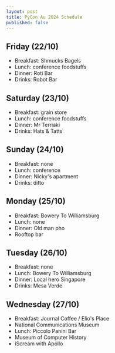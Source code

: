 ```yaml
---
layout: post
title: PyCon Au 2024 Schedule
published: false
---
```


## Friday (22/10)
 * Breakfast: Shmucks Bagels
 * Lunch: conference foodstuffs
 * Dinner: Roti Bar
 * Drinks: Robot Bar
## Saturday (23/10)
 * Breakfast: grain store
 * Lunch: conference foodstuffs
 * Dinner: Mr Terriaki
 * Drinks: Hats & Tatts
## Sunday (24/10)
 * Breakfast: none
 * Lunch: conference
 * Dinner: Nicky's apartment
 * Drinks: ditto
## Monday (25/10)
 * Breakfast: Bowery To Williamsburg
 * Lunch: none
 * Dinner: Old man pho
 * Rooftop bar
## Tuesday (26/10)
 * Breakfast: none
 * Lunch: Bowery To Williamsburg
 * Dinner: Local hero Singapore
 * Drinks: Mesa Verde
## Wednesday (27/10)
 * Breakfast: Journal Coffee / Elio's Place
 * National Communications Museum
 * Lunch: Piccolo Panini Bar
 * Museum of Computer History
 * iScream with Apollo
